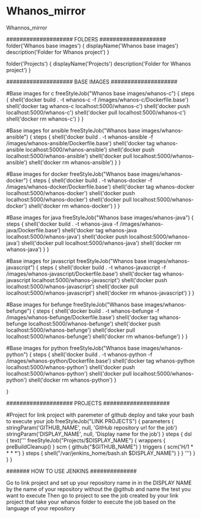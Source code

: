 # Whanos_mirror
Whannos_mirror


#################### FOLDERS ####################
folder('Whanos base images') {
    displayName('Whanos base images')
    description('Folder for Whanos project')
}

folder('Projects') {
    displayName('Projects')
    description('Folder for Whanos project')
}

#################### BASE IMAGES ####################

#Base images for c
freeStyleJob("Whanos base images/whanos-c") {
    steps {
        shell('docker build . -t whanos-c -f /images/whanos-c/Dockerfile.base')
        shell('docker tag whanos-c localhost:5000/whanos-c')
        shell('docker push localhost:5000/whanos-c')
        shell('docker pull localhost:5000/whanos-c')
        shell('docker rm whanos-c')
    }
}

#Base images for ansible
freeStyleJob("Whanos base images/whanos-ansible") {
    steps {
        shell('docker build . -t whanos-ansible -f /images/whanos-ansible/Dockerfile.base')
        shell('docker tag whanos-ansible localhost:5000/whanos-ansible')
        shell('docker push localhost:5000/whanos-ansible')
        shell('docker pull localhost:5000/whanos-ansible')
        shell('docker rm whanos-ansible')
    }
}

#Base images for docker
freeStyleJob("Whanos base images/whanos-docker") {
    steps {
        shell('docker build . -t whanos-docker -f /images/whanos-docker/Dockerfile.base')
        shell('docker tag whanos-docker localhost:5000/whanos-docker')
        shell('docker push localhost:5000/whanos-docker')
        shell('docker pull localhost:5000/whanos-docker')
        shell('docker rm whanos-docker')
    }
}

#Base images for java
freeStyleJob("Whanos base images/whanos-java") {
    steps {
        shell('docker build . -t  whanos-java -f /images/whanos-java/Dockerfile.base')
        shell('docker tag whanos-java localhost:5000/whanos-java')
        shell('docker push localhost:5000/whanos-java')
        shell('docker pull localhost:5000/whanos-java')
        shell('docker rm whanos-java')
    }
}

#Base images for javascript
freeStyleJob("Whanos base images/whanos-javascript") {
    steps {
        shell('docker build . -t whanos-javascript -f  /images/whanos-javascript/Dockerfile.base')
        shell('docker tag whanos-javascript localhost:5000/whanos-javascript')
        shell('docker push localhost:5000/whanos-javascript')
        shell('docker pull localhost:5000/whanos-javascript')
        shell('docker rm whanos-javascript')
    }
}

#Base images for befunge
freeStyleJob("Whanos base images/whanos-befunge") {
    steps {
        shell('docker build . -t whanos-befunge -f /images/whanos-befunge/Dockerfile.base')
        shell('docker tag whanos-befunge localhost:5000/whanos-befunge')
        shell('docker push localhost:5000/whanos-befunge')
        shell('docker pull localhost:5000/whanos-befunge')
        shell('docker rm whanos-befunge')
    }
}

#Base images for python
freeStyleJob("Whanos base images/whanos-python") {
    steps {
        shell('docker build . -t whanos-python -f /images/whanos-python/Dockerfile.base')
        shell('docker tag whanos-python localhost:5000/whanos-python')
        shell('docker push localhost:5000/whanos-python')
        shell('docker pull localhost:5000/whanos-python')
        shell('docker rm whanos-python')
    }

}


#################### PROJECTS ####################

#Project for link project with paremeter of github deploy and take your bash to execute your job
freeStyleJob("LINK PROJECTS") {
    parameters {
        stringParam('GITHUB_NAME', null, 'GitHub repository url for the job')
        stringParam('DISPLAY_NAME', null, 'Display name for the job')
    }
    steps {
        dsl {
            text('''
            freeStyleJob("Projects/$DISPLAY_NAME") {
                wrappers {
                    preBuildCleanup()
                }
                scm {
                    github("$GITHUB_NAME")
                }
                triggers {
                    scm('H/1 * * * *')
                }
                steps {
                        shell("/var/jenkins_home/bash.sh $DISPLAY_NAME\")
                }
            }
            ''')
        }
    }
}

####### HOW TO USE JENKINS ##############

Go to link project and set up your repository name in in the DISPLAY NAME by the name of your repository without the @github and name the test you want to execute
Then go to project to see the job created by your link project that take your whanos folder to execute the job based on the language of your repository